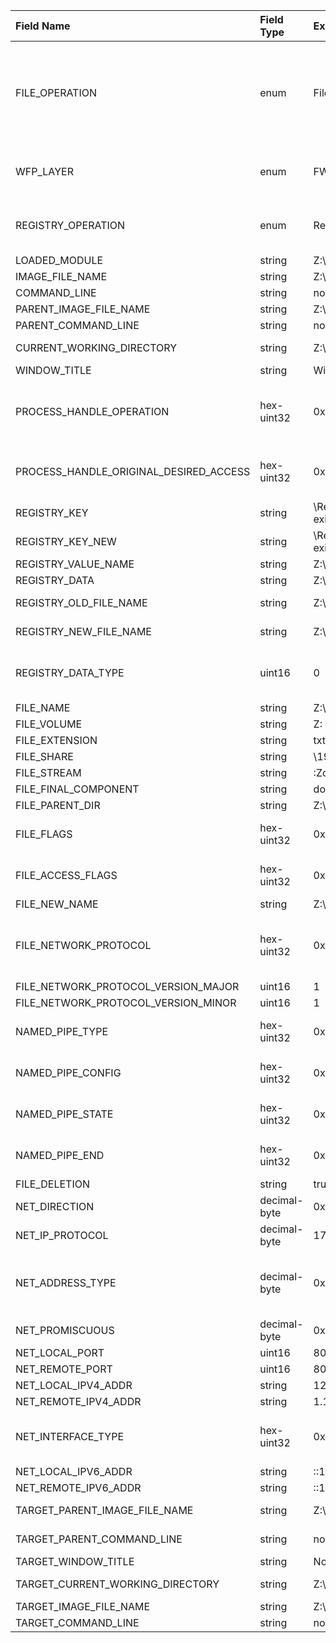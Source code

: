 | Field Name | Field Type | Example | Description | Valid Value Ranges |
| :------------------------------ | :----------------- | :-------------------- | :------------------------------------------------ | :--------------------------------------------------------------- |
| FILE_OPERATION | enum | FileRenameInformationEx | FILE_INFORMATIN_CLASS enum values, this includes operations such as file renaming,deletion, named pipe activity, attribute changes and much more. Not all fields are well-tested. See: https://learn.microsoft.com/en-us/windows-hardware/drivers/ddi/wdm/ne-wdm-_file_information_class | FileAllInformation,FileUnusedInformation,FileMemoryPartitionInformation,FileStatLxInformation,FileCaseSensitiveInformation,FileCaseSensitiveInformationForceAccessCheck,FileAlignmentInformation,FileMailslotQueryInformation,FileId64ExtdDirectoryInformation,FileBothDirectoryInformation,FileStreamInformation,FilePipeRemoteInformation,FileNumaNodeInformation,FileLinkInformationExBypassAccessCheck,FileStorageReserveIdInformation,FileFullDirectoryInformation,FileDesiredStorageClassInformation,FileIdAllExtdBothDirectoryInformation,FileNameInformation,FileSfioVolumeInformation,FileIsRemoteDeviceInformation,FileNetworkOpenInformation,FileIoCompletionNotificationInformation,FileLinkInformationBypassAccessCheck,FileAlternateNameInformation,FileSfioReserveInformation,FileHardLinkInformation,FileHardLinkFullIdInformation,FileStatInformation,FileKnownFolderInformation,FileStreamReservationInformation,FilePipeInformation,FileReparsePointInformation,FileRemoteProtocolInformation,FileVolumeNameInformation,FileRenameInformationExBypassAccessCheck,FileEndOfFileInformation,FileMailslotSetInformation,FileStandardLinkInformation,FileMupProviderInfo,FileDirectoryInformation,FileDispositionInformation,FileCompressionInformation,FileObjectIdInformation,FileAttributeTagInformation,FileIdFullDirectoryInformation,FileNormalizedNameInformation,FilePositionInformation,FileFullEaInformation,FileQuotaInformation,FileValidDataLengthInformation,FileIdInformation,FileStandardInformation,FileNamesInformation,FilePipeLocalInformation,FileTrackingInformation,FileProcessIdsUsingFileInformation,FileIdGlobalTxDirectoryInformation,FileAllocationInformation,FileMoveClusterInformation,FileIoPriorityHintInformation,FileNetworkPhysicalNameInformation,FileRenameInformationEx,FileStatBasicInformation,FileEaInformation,FileRenameInformation,FileModeInformation,FileIdAllExtdDirectoryInformation,FileBasicInformation,FileInternalInformation,FileLinkInformation,FileShortNameInformation,FileIoStatusBlockRangeInformation,FileIdExtdDirectoryInformation,FileIdExtdBothDirectoryInformation,FileId64ExtdBothDirectoryInformation,FileAccessInformation,FileCompletionInformation,FileIdBothDirectoryInformation,FileRenameInformationBypassAccessCheck,FileReplaceCompletionInformation,FileDispositionInformationEx,FileLinkInformationEx |
| WFP_LAYER | enum | FWPS_LAYER_ALE_AUTH_CONNECT_V4 | FWPS_BUILTIN_LAYERS enum values, See: https://learn.microsoft.com/en-us/windows/win32/api/fwpsu/ne-fwpsu-fwps_builtin_layers | FWPS_LAYER_ALE_RESOURCE_ASSIGNMENT_V6,FWPS_LAYER_ALE_AUTH_LISTEN_V4,FWPS_LAYER_ALE_AUTH_LISTEN_V6,FWPS_LAYER_ALE_AUTH_CONNECT_V4,FWPS_LAYER_ALE_AUTH_CONNECT_V6,FWPS_LAYER_DATAGRAM_DATA_V4,FWPS_LAYER_ALE_RESOURCE_ASSIGNMENT_V4,FWPS_LAYER_ALE_AUTH_RECV_ACCEPT_V4,FWPS_LAYER_ALE_AUTH_RECV_ACCEPT_V6,FWPS_LAYER_DATAGRAM_DATA_V6 |
| REGISTRY_OPERATION | enum | RegNtPostCreateKeyEx | REG_NOTIFY_CLASS enum values, See: https://learn.microsoft.com/en-us/windows-hardware/drivers/ddi/wdm/ne-wdm-_reg_notify_class | RegNtDeleteKey,RegNtPostCreateKey,RegNtPostOpenKey,RegNtPostDeleteKey,RegNtPreCreateKeyEx,RegNtPostFlushKey,RegNtPostQueryKeySecurity,RegNtPostSetKeySecurity,RegNtDeleteValueKey,RegNtPreReplaceKey,RegNtSetValueKey,RegNtRenameKey,RegNtPreCreateKey,RegNtPostSetValueKey,RegNtPreRestoreKey,RegNtPreFlushKey |
| LOADED_MODULE | string | Z:\does-not-exist.dll | The .DLL or .SYS module being loaded. | A valid windows file path. Length between 1 and 32767 characters |
| IMAGE_FILE_NAME | string | Z:\does-not-exist.exe | The process' image file path. | A valid windows file path. Length between 1 and 32767 characters |
| COMMAND_LINE | string | notepad.exe Z:\does-not-exist.txt | The process' command line. | String. Length between 1 and 32767 characters |
| PARENT_IMAGE_FILE_NAME | string | Z:\does-not-exist.exe | The parent process' command line. | A valid windows file path. Length between 1 and 32767 characters |
| PARENT_COMMAND_LINE | string | notepad.exe Z:\does-not-exist.txt | The parent process' command line | String. Length between 1 and 32767 characters |
| CURRENT_WORKING_DIRECTORY | string | Z:\dir | The current working directory of the process, as observed the process start time. | A valid windows file path. Length between 1 and 32767 characters |
| WINDOW_TITLE | string | Windows Powershell | The window title for the process. | String. Length between 1 and 32767 characters |
| PROCESS_HANDLE_OPERATION | hex-uint32 | 0x1 | OB_OPERATION_HANDLE_CREATE (0x1) or OB_OPERATION_HANDLE_DUPLICATE (0x2), See: https://learn.microsoft.com/en-us/windows-hardware/drivers/ddi/wdm/ns-wdm-_ob_pre_operation_information | 0x1,0x2 |
| PROCESS_HANDLE_ORIGINAL_DESIRED_ACCESS | hex-uint32 | 0xffffffff | ACCESS_MASK values, See: https://learn.microsoft.com/en-us/windows/win32/procthread/process-security-and-access-rights | 0x00000000 - 0xffffffff |
| REGISTRY_KEY | string | \Registry\Machine\SYSTEM\does-not-exist | The registry key involved in the operation. | A fully-qualfied registry object path that starts with \Registry\. Length between 1 and 32767 characters |
| REGISTRY_KEY_NEW | string | \Registry\Machine\SYSTEM\does-not-exist | The newly minted registry key. | A fully-qualfied registry object path that starts with \Registry\. Length between 1 and 32767 characters |
| REGISTRY_VALUE_NAME | string | Z:\does-not-exist.txt | The registry value name | String. Length between 1 and 32767 characters |
| REGISTRY_DATA | string | Z:\does-not-exist.txt | The registry data involved, UTF-8 encoded. | bytes,UNSUPPORTED FIELD |
| REGISTRY_OLD_FILE_NAME | string | Z:\does-not-exist.reg | The .reg file or hive involved for loading or opening registry information. | A valid windows file path. Length between 1 and 32767 characters |
| REGISTRY_NEW_FILE_NAME | string | Z:\does-not-exist.reg | The .reg file or hive involved for exporting or saving registry information. | A valid windows file path. Length between 1 and 32767 characters |
| REGISTRY_DATA_TYPE | uint16 | 0 | The data type of the registry entry, See: https://learn.microsoft.com/en-us/windows-hardware/drivers/ddi/wdm/nf-wdm-zwsetvaluekey | 0-12 |
| FILE_NAME | string | Z:\does-not-exist.txt | Absolute file path. | A valid windows file path. Length between 1 and 32767 characters |
| FILE_VOLUME | string | Z: | The DOS Volume name. | String. Length between 1 and 32767 characters |
| FILE_EXTENSION | string | txt | The file's extension (if any). | String. Length between 1 and 32767 characters |
| FILE_SHARE | string | \192.168.56.103\dummy\file.txt | The UNC file path for files on network shares. | unicode_file_path_unc |
| FILE_STREAM | string | :Zone.Identifier | The NTFS ADS file stream. | String. Length between 1 and 32767 characters |
| FILE_FINAL_COMPONENT | string | does-not-exist.txt | The file's name. | String. Length between 1 and 32767 characters |
| FILE_PARENT_DIR | string | Z:\ | The parent directory of the file. | A valid windows file path. Length between 1 and 32767 characters |
| FILE_FLAGS | hex-uint32 | 0x1 | See: https://learn.microsoft.com/en-us/windows-hardware/drivers/ddi/ntddk/nf-ntddk-iocreatefileex | 0x00000000 - 0xffffffff |
| FILE_ACCESS_FLAGS | hex-uint32 | 0x00020000 | See: https://learn.microsoft.com/en-us/windows-hardware/drivers/kernel/access-mask | 0x00000000 - 0xffffffff |
| FILE_NEW_NAME | string | Z:\does-not-exist.txt | The new file name for a rename operation. | A valid windows file path. Length between 1 and 32767 characters |
| FILE_NETWORK_PROTOCOL | hex-uint32 | 0x00020000 | The network protocol for the file share involved, such as SMB. See: https://learn.microsoft.com/en-us/windows/win32/api/winbase/ns-winbase-file_remote_protocol_info | 0x00000000 - 0xffffffff |
| FILE_NETWORK_PROTOCOL_VERSION_MAJOR | uint16 | 1 |  | 0...65535 |
| FILE_NETWORK_PROTOCOL_VERSION_MINOR | uint16 | 1 |  | 0...65535 |
| NAMED_PIPE_TYPE | hex-uint32 | 0x1 | See: https://learn.microsoft.com/en-us/windows-hardware/drivers/ddi/ntifs/ns-ntifs-_file_pipe_local_information | 0x1,0x2 |
| NAMED_PIPE_CONFIG | hex-uint32 | 0x0 | See: https://learn.microsoft.com/en-us/windows-hardware/drivers/ddi/ntifs/ns-ntifs-_file_pipe_local_information | 0x0,0x1,0x2 |
| NAMED_PIPE_STATE | hex-uint32 | 0x3 | See: https://learn.microsoft.com/en-us/windows-hardware/drivers/ddi/ntifs/ns-ntifs-_file_pipe_local_information | 0x1,0x2,0x3,0x4 |
| NAMED_PIPE_END | hex-uint32 | 0x0 | See: https://learn.microsoft.com/en-us/windows-hardware/drivers/ddi/ntifs/ns-ntifs-_file_pipe_local_information | 0x0,0x1 |
| FILE_DELETION | string | true | Indicates a file was deleted | UNSUPPORTED FIELD,true,false |
| NET_DIRECTION | decimal-byte | 0x1 | Direction of network traffic | 0,1 |
| NET_IP_PROTOCOL | decimal-byte | 17 | The IP network protocl value for the traffiic. | 0...255 |
| NET_ADDRESS_TYPE | decimal-byte | 0x1 | The network address type, such as unicast,broadcast and anycast. See: https://learn.microsoft.com/en-us/windows/win32/api/nldef/ne-nldef-nl_address_type | 0,1,2,3,4,5 |
| NET_PROMISCUOUS | decimal-byte | 0x1 | Indicates the network resource assigned permits promiscuous access. | 0,1 |
| NET_LOCAL_PORT | uint16 | 80 | Transport layer local port. | 0...65535 |
| NET_REMOTE_PORT | uint16 | 8080 | Transport layer remote port | 0...65535 |
| NET_LOCAL_IPV4_ADDR | string | 127.0.0.1/8 | IPV4 Subnet with a CIDR formatted prefix | A valid IPV4 string |
| NET_REMOTE_IPV4_ADDR | string | 1.1.1.1/32 | IPV4 Subnet with a CIDR formatted prefix | A valid IPV4 string |
| NET_INTERFACE_TYPE | hex-uint32 | 0x75 | IANA defined values for types of network interfaces. See: https://www.iana.org/assignments/ianaiftype-mib/ianaiftype-mib | 0x00000000 - 0xffffffff |
| NET_LOCAL_IPV6_ADDR | string | ::1/128 | IPV6 network address along with the prefix. | A valid IPV6 string |
| NET_REMOTE_IPV6_ADDR | string | ::1/128 | IPV6 network address along with the prefix. | A valid IPV6 string |
| TARGET_PARENT_IMAGE_FILE_NAME | string | Z:\does-not-exist.exe | The parent process path of the target process. | A valid windows file path. Length between 1 and 32767 characters |
| TARGET_PARENT_COMMAND_LINE | string | notepad.exe Z:\does-not-exist.txt | The parent process' command line of the target process. | String. Length between 1 and 32767 characters |
| TARGET_WINDOW_TITLE | string | Notepad | The window title of the target process. | String. Length between 1 and 32767 characters |
| TARGET_CURRENT_WORKING_DIRECTORY | string | Z:\dir\ | The current working directory of the target process, as observed during it's creation. | A valid windows file path. Length between 1 and 32767 characters |
| TARGET_IMAGE_FILE_NAME | string | Z:\does-not-exist.exe | The process image path of the target process. | A valid windows file path. Length between 1 and 32767 characters |
| TARGET_COMMAND_LINE | string | notepad.exe Z:\does-not-exist.txt | The command line of the target process. | String. Length between 1 and 32767 characters |
